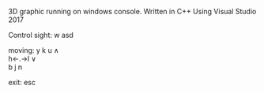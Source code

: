 
3D graphic running on windows console.
Written in C++
Using Visual Studio 2017

Control
 sight:
  w
 asd
 
 moving:
 y  k  u
    ∧   
 h<-.->l
    ∨   
 b  j  n
 
 exit: esc
